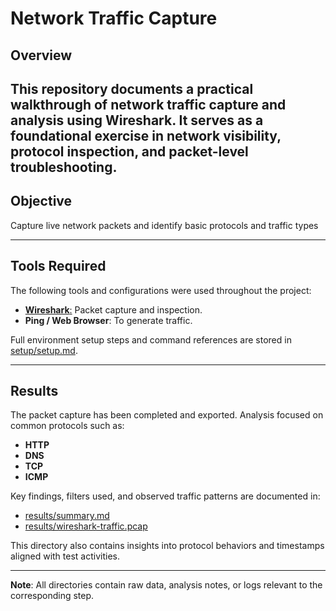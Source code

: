 # Network Traffic Capture

## Overview

This repository documents a practical walkthrough of network traffic capture and analysis using Wireshark. It serves as a foundational exercise in network visibility, protocol inspection, and packet-level troubleshooting.
---

## Objective

Capture live network packets and identify basic protocols and traffic types

---

## Tools Required

The following tools and configurations were used throughout the project:
- [**Wireshark**:](https://github.com/SHIROIreaper/Elevate-Labs/blob/main/Day-1/Documentation/Wireshark.md) Packet capture and inspection.
- **Ping / Web Browser**: To generate traffic.

Full environment setup steps and command references are stored in [setup/setup.md](./setup/setup.md).

---

## Results
The packet capture has been completed and exported. Analysis focused on common protocols such as:
- **HTTP**
- **DNS**
- **TCP**
- **ICMP**

Key findings, filters used, and observed traffic patterns are documented in:
- [results/summary.md](./results/summary.md)
- [results/wireshark-traffic.pcap](./results/wireshark-traffic.pcap)

This directory also contains insights into protocol behaviors and timestamps aligned with test activities.

---

**Note**: All directories contain raw data, analysis notes, or logs relevant to the corresponding step.

